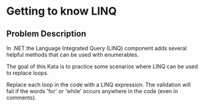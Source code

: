 Getting to know LINQ
====================

Problem Description
-------------------

In .NET the Language Integrated Query (LINQ) component adds several helpful methods that can be used with enumerables.

The goal of this Kata is to practice some scenarios where LINQ can be used to replace loops.

Replace each loop in the code with a LINQ expression. The validation will fail if the words 'for' or 'while' occurs anywhere in the code (even in comments).